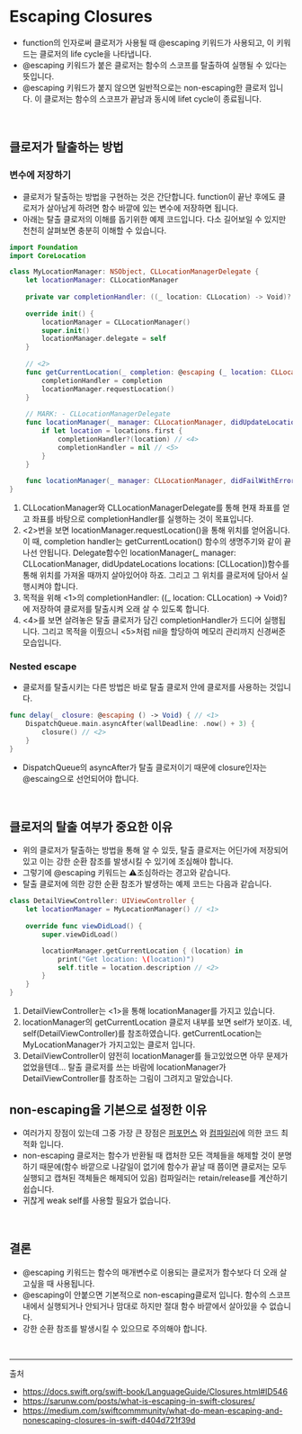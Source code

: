 # Escaping Closures

- function의 인자로써 클로저가 사용될 때 @escaping 키워드가 사용되고, 이 키워드는 클로저의 life cycle을 나타냅니다.
- @escaping 키워드가 붙은 클로저는 함수의 스코프를 탈출하여 실행될 수 있다는 뜻입니다.
- @escaping 키워드가 붙지 않으면 일반적으로는 non-escaping한 클로저 입니다. 이 클로저는 함수의 스코프가 끝남과 동시에 lifet cycle이 종료됩니다.


<br/>

## 클로저가 탈출하는 방법
### 변수에 저장하기
- 클로저가 탈출하는 방법을 구현하는 것은 간단합니다. function이 끝난 후에도 클로저가 살아남게 하려면 함수 바깥에 있는 변수에 저장하면 됩니다.
- 아래는 탈출 클로저의 이해를 돕기위한 예제 코드입니다. 다소 길어보일 수 있지만 천천히 살펴보면 충분히 이해할 수 있습니다.
```swift
import Foundation
import CoreLocation

class MyLocationManager: NSObject, CLLocationManagerDelegate {
    let locationManager: CLLocationManager
    
    private var completionHandler: ((_ location: CLLocation) -> Void)? // <1>
    
    override init() {
        locationManager = CLLocationManager()
        super.init()
        locationManager.delegate = self
    }
    
    // <2>
    func getCurrentLocation(_ completion: @escaping (_ location: CLLocation) -> Void) { 
        completionHandler = completion
        locationManager.requestLocation()
    }
    
    // MARK: - CLLocationManagerDelegate
    func locationManager(_ manager: CLLocationManager, didUpdateLocations locations: [CLLocation]) {
        if let location = locations.first {
            completionHandler?(location) // <4>
            completionHandler = nil // <5>
        }
    }
    
    func locationManager(_ manager: CLLocationManager, didFailWithError error: Error) {}
}
```
1. CLLocationManager와 CLLocationManagerDelegate를 통해 현재 좌표를 얻고 좌표를 바탕으로 completionHandler를 실행하는 것이 목표입니다.
2. <2>번을 보면 locationManager.requestLocation()을 통해 위치를 얻어옵니다. 이 때, completion handler는 getCurrentLocation() 함수의 생명주기와 같이 끝나선 안됩니다. Delegate함수인  locationManager(_ manager: CLLocationManager, didUpdateLocations locations: [CLLocation])함수를 통해 위치를 가져올 때까지 살아있어야 하죠. 그리고 그 위치를 클로저에 담아서 실행시켜야 합니다.
3. 목적을 위해 <1>의 completionHandler: ((_ location: CLLocation) -> Void)?에 저장하여 클로저를 탈출시켜 오래 살 수 있도록 합니다.
4. <4>를 보면 살려놓은 탈출 클로저가 담긴 completionHandler가 드디어 실행됩니다. 그리고 목적을 이뤘으니 <5>처럼 nil을 할당하여 메모리 관리까지 신경써준 모습입니다.

### Nested escape
- 클로저를 탈출시키는 다른 방법은 바로 탈출 클로저 안에 클로저를 사용하는 것입니다.


```swift
func delay(_ closure: @escaping () -> Void) { // <1>
    DispatchQueue.main.asyncAfter(wallDeadline: .now() + 3) {
        closure() // <2>
    }
}
```
  - DispatchQueue의 asyncAfter가 탈출 클로저이기 때문에 closure인자는 @escaing으로 선언되어야 합니다.

  <br>

## 클로저의 탈출 여부가 중요한 이유
- 위의 클로저가 탈출하는 방법을 통해 알 수 있듯, 탈출 클로저는 어딘가에 저장되어있고 이는 강한 순환 참조를 발생시킬 수 있기에 조심해야 합니다.
- 그렇기에 @escaping 키워드는 ⚠️조심하라는 경고와 같습니다.
- 탈출 클로저에 의한 강한 순환 참조가 발생하는 예제 코드는 다음과 같습니다.
```swift
class DetailViewController: UIViewController {
    let locationManager = MyLocationManager() // <1>
    
    override func viewDidLoad() {
        super.viewDidLoad()

        locationManager.getCurrentLocation { (location) in
            print("Get location: \(location)")
            self.title = location.description // <2>
        }
    }
}
```
1. DetailViewController는 <1>을 통해 locationManager를 가지고 있습니다.
2. locationManager의 getCurrentLocation 클로저 내부를 보면 self가 보이죠. 네, self(DetailViewController)를 참조하였습니다. getCurrentLocation는 MyLocationManager가 가지고있는 클로저 입니다.
3. DetailViewController이 얌전히 locationManager를 들고있었으면 아무 문제가 없었을텐데... 탈출 클로저를 쓰는 바람에 locationManager가 DetailViewController를 참조하는 그림이 그려지고 말았습니다.

## non-escaping을 기본으로 설정한 이유
- 여러가지 장점이 있는데 그중 가장 큰 장점은 <U>퍼포먼스</U> 와 <U>컴파일러</U>에 의한 코드 최적화 입니다.
- non-escaping 클로저는 함수가 반환될 때 캡처한 모든 객체들을 해제할 것이 분명하기 때문에(함수 바깥으로 나갈일이 없기에 함수가 끝날 때 쯤이면 클로저는 모두 실행되고 캡쳐된 객체들은 해제되어 있음) 컴파일러는 retain/release를 계산하기 쉽습니다.
- 귀찮게 weak self를 사용할 필요가 없습니다.

<br/>

## 결론
- @escaping 키워드는 함수의 매개변수로 이용되는 클로저가 함수보다 더 오래 살고싶을 때 사용됩니다.
- @escaping이 안붙으면 기본적으로 non-escaping클로저 입니다. 함수의 스코프 내에서 실행되거나 안되거나 맘대로 하지만 절대 함수 바깥에서 살아있을 수 없습니다.
- 강한 순환 참조를 발생시킬 수 있으므로 주의해야 합니다.

<br/>

----
출처
- https://docs.swift.org/swift-book/LanguageGuide/Closures.html#ID546
- https://sarunw.com/posts/what-is-escaping-in-swift-closures/
- https://medium.com/swiftcommmunity/what-do-mean-escaping-and-nonescaping-closures-in-swift-d404d721f39d

